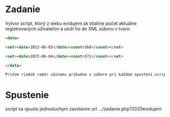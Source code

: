 # Zadanie
Vytvor script, ktorý z webu evidujem.sk stiahne počet aktuálne registrovaných užívateľov a uloží ho do XML súboru v tvare:
```html
<data>

<set><date>2015-06-03</date><count>568</count></set>

<set><date>2015-06-04</date><count>571</count></set>

</data>

Pričom riadok <set> záznamu pribudne v súbore pri každom spustení scriptu.
  ```
# Spustenie
script sa spusta jednoduchym zavolanim  url .../zadanie.php?2020evidujem
